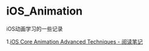 # iOS_Animation
iOS动画学习的一些记录

1.[iOS Core Animation Advanced Techniques - 阅读笔记](https://github.com/ydatong/iOS_Animation/blob/master/iOS%20Core%20Animation%20Advanced%20Techniques%20-%20%20%E9%98%85%E8%AF%BB%E7%AC%94%E8%AE%B0.md)